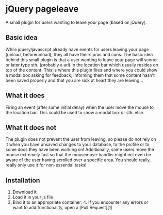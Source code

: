 jQuery pageleave
================

A small plugin for users wanting to leave your page (based on jQuery).

Basic idea
----------
While jquery/javascript already have events for users leaving your page (unload, beforeunload), they all have theirs pros and cons.
The basic idea behind this small plugin is that a user wanting to leave your page will sooner or later type sth. (probably a url) in 
the location bar which usually resides on top of the content.
This is where this plugin fires and where you could show a modal box asking for feedback, informing them that some content hasn't been
saved properly and that you are sick at heart they are leaving...


What it does
------------
Firing an event (after some initial delay) when the user move the mouse to the location bar. This could be used to show a modal box or sth. else.

What it does not
----------------
The plugin does not prevent the user from leaving, so please do not rely on it when you have unsaved changes to your database, to the profile 
or to some docs they have been working on! Additionally, some users move the mouse extremely fast so that the mousemove-handler might not even be aware of the 
user having scrolled over a specific area. You should really, really only use it for non-essential tasks!

Installation
------------
1. Download it.
2. Load it in your js file
	<script type="text/javascript" src="js/jquery.pageleave.min.js"></script>
3. Bind it to an appropriate container:
	<script type="text/javascript">
		$(document).on('pageleave', function() {
      		alert("Oh no! Please don't leave me!");
    	});
    	$(document).pageleave();
  </script>
4. If you encounter any errors or want to add functionality, open a [Pull Request][1]

[1]: http://github.com/github/markup/pulls